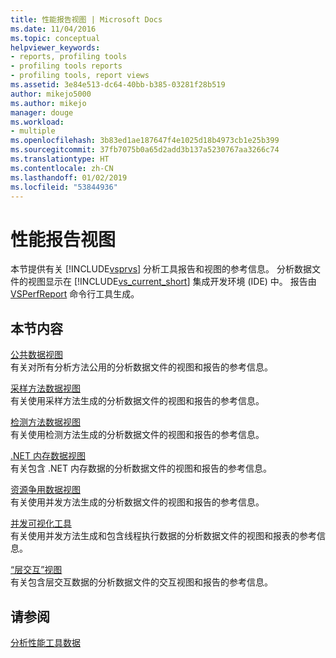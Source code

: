 ```yaml
---
title: 性能报告视图 | Microsoft Docs
ms.date: 11/04/2016
ms.topic: conceptual
helpviewer_keywords:
- reports, profiling tools
- profiling tools reports
- profiling tools, report views
ms.assetid: 3e84e513-dc64-40bb-b385-03281f28b519
author: mikejo5000
ms.author: mikejo
manager: douge
ms.workload:
- multiple
ms.openlocfilehash: 3b83ed1ae187647f4e1025d18b4973cb1e25b399
ms.sourcegitcommit: 37fb7075b0a65d2add3b137a5230767aa3266c74
ms.translationtype: HT
ms.contentlocale: zh-CN
ms.lasthandoff: 01/02/2019
ms.locfileid: "53844936"
---
```

# <a name="performance-report-views"></a>性能报告视图
本节提供有关 [!INCLUDE[vsprvs](../code-quality/includes/vsprvs_md.md)] 分析工具报告和视图的参考信息。 分析数据文件的视图显示在 [!INCLUDE[vs_current_short](../code-quality/includes/vs_current_short_md.md)] 集成开发环境 (IDE) 中。 报告由 [VSPerfReport](../profiling/vsperfreport.md) 命令行工具生成。  
  
## <a name="in-this-section"></a>本节内容  
 [公共数据视图](../profiling/common-data-views.md)  
 有关对所有分析方法公用的分析数据文件的视图和报告的参考信息。  
  
 [采样方法数据视图](../profiling/profiler-sampling-method-data-views.md)  
 有关使用采样方法生成的分析数据文件的视图和报告的参考信息。  
  
 [检测方法数据视图](../profiling/instrumentation-method-data-views.md)  
 有关使用检测方法生成的分析数据文件的视图和报告的参考信息。  
  
 [.NET 内存数据视图](../profiling/dotnet-memory-data-views.md)  
 有关包含 .NET 内存数据的分析数据文件的视图和报告的参考信息。  
  
 [资源争用数据视图](../profiling/resource-contention-data-views.md)  
 有关使用并发方法生成的分析数据文件的视图和报告的参考信息。  
  
 [并发可视化工具](../profiling/concurrency-visualizer.md)  
 有关使用并发方法生成和包含线程执行数据的分析数据文件的视图和报表的参考信息。  
  
 [“层交互”视图](../profiling/tier-interactions-view.md)  
 有关包含层交互数据的分析数据文件的交互视图和报告的参考信息。  
  
## <a name="see-also"></a>请参阅  
 [分析性能工具数据](../profiling/analyzing-performance-tools-data.md)